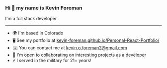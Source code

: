 ### Hi 👋 my name is Kevin Foreman

I'm a full stack developer

--------------------------------------

*   🌍  I'm based in Colorado
*   🖥️  See my portfolio at [kevin-foreman.github.io/Personal-React-Portfolio/](https://kevin-foreman.github.io/Personal-React-Portfolio/)
*   ✉️  You can contact me at [kevin.o.foreman2@gmail.com](mailto:kevin.o.foreman2@gmail.com)
*   🤝  I'm open to collaborating on interesting projects as a developer
*   ⚡  I served in the military for 21+ years!

<!--
**kevin-foreman/kevin-foreman** is a ✨ _special_ ✨ repository because its `README.md` (this file) appears on your GitHub profile.

Here are some ideas to get you started:

- 🔭 I’m currently working on ...
- 🌱 I’m currently learning ...
- 👯 I’m looking to collaborate on ...
- 🤔 I’m looking for help with ...
- 💬 Ask me about ...
- 📫 How to reach me: ...
- 😄 Pronouns: ...
- ⚡ Fun fact: ...
-->
